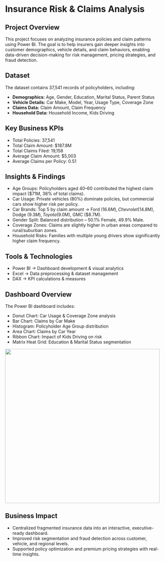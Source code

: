 # **Insurance Risk & Claims Analysis**
## **Project Overview**
This project focuses on analyzing insurance policies and claim patterns using Power BI. The goal is to help insurers gain deeper insights into customer demographics, vehicle details, and claim behaviors, enabling data-driven decision-making for risk management, pricing strategies, and fraud detection.

## **Dataset**
The dataset contains 37,541 records of policyholders, including:
- **Demographics:** Age, Gender, Education, Marital Status, Parent Status
- **Vehicle Details:** Car Make, Model, Year, Usage Type, Coverage Zone
- **Claims Data:** Claim Amount, Claim Frequency
- **Household Data:** Household Income, Kids Driving

## **Key Business KPIs**
- Total Policies: 37,541
- Total Claim Amount: $187.8M
- Total Claims Filed: 19,158
- Average Claim Amount: $5,003
- Average Claims per Policy: 0.51

## **Insights & Findings**
- Age Groups: Policyholders aged 40–60 contributed the highest claim impact ($71M, 38% of total claims).
- Car Usage: Private vehicles (80%) dominate policies, but commercial cars show higher risk per policy.
- Car Brands: Top 5 by claim amount → Ford ($16.6M), Chevrolet ($14.8M), Dodge ($9.3M), Toyota ($9.0M), GMC ($8.7M).
- Gender Split: Balanced distribution – 50.1% Female, 49.9% Male.
- Coverage Zones: Claims are slightly higher in urban areas compared to rural/suburban zones.
- Household Risks: Families with multiple young drivers show significantly higher claim frequency.

## **Tools & Technologies**
- Power BI → Dashboard development & visual analytics
- Excel → Data preprocessing & dataset management
- DAX → KPI calculations & measures

## **Dashboard Overview**
The Power BI dashboard includes:
- Donut Chart: Car Usage & Coverage Zone analysis
- Bar Chart: Claims by Car Make
- Histogram: Policyholder Age Group distribution
- Area Chart: Claims by Car Year
- Ribbon Chart: Impact of Kids Driving on risk
- Matrix Heat Grid: Education & Marital Status segmentation
<img src="https://github.com/user-attachments/assets/32d27df8-2380-4bc2-a4c9-15c8a05d38a6" width="500"/>


## **Business Impact**
- Centralized fragmented insurance data into an interactive, executive-ready dashboard.
- Improved risk segmentation and fraud detection across customer, vehicle, and regional levels.
- Supported policy optimization and premium pricing strategies with real-time insights.
